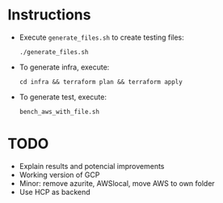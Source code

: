 
# Instructions
* Execute `generate_files.sh` to create testing files:

  `./generate_files.sh`

* To generate infra, execute:

  `cd infra && terraform plan && terraform apply`

* To generate test, execute:

   `bench_aws_with_file.sh`

# TODO  
* Explain results and potencial improvements
* Working version of GCP
* Minor: remove azurite, AWSlocal, move AWS to own folder
* Use HCP as backend
